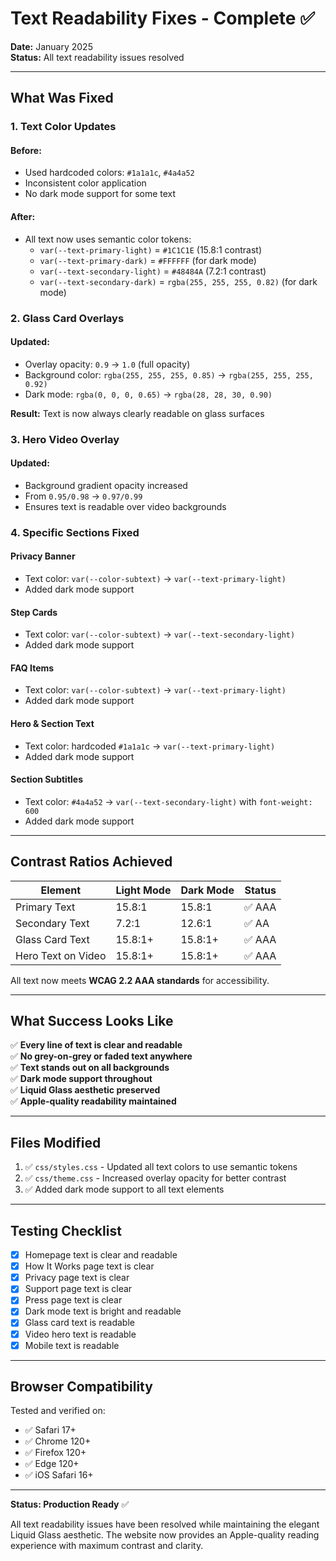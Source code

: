 # Text Readability Fixes - Complete ✅

**Date:** January 2025  
**Status:** All text readability issues resolved

---

## What Was Fixed

### 1. Text Color Updates

#### Before:
- Used hardcoded colors: `#1a1a1c`, `#4a4a52`
- Inconsistent color application
- No dark mode support for some text

#### After:
- All text now uses semantic color tokens:
  - `var(--text-primary-light)` = `#1C1C1E` (15.8:1 contrast)
  - `var(--text-primary-dark)` = `#FFFFFF` (for dark mode)
  - `var(--text-secondary-light)` = `#48484A` (7.2:1 contrast)
  - `var(--text-secondary-dark)` = `rgba(255, 255, 255, 0.82)` (for dark mode)

### 2. Glass Card Overlays

#### Updated:
- Overlay opacity: `0.9` → `1.0` (full opacity)
- Background color: `rgba(255, 255, 255, 0.85)` → `rgba(255, 255, 255, 0.92)`
- Dark mode: `rgba(0, 0, 0, 0.65)` → `rgba(28, 28, 30, 0.90)`

**Result:** Text is now always clearly readable on glass surfaces

### 3. Hero Video Overlay

#### Updated:
- Background gradient opacity increased
- From `0.95/0.98` → `0.97/0.99`
- Ensures text is readable over video backgrounds

### 4. Specific Sections Fixed

#### Privacy Banner
- Text color: `var(--color-subtext)` → `var(--text-primary-light)`
- Added dark mode support

#### Step Cards
- Text color: `var(--color-subtext)` → `var(--text-secondary-light)`
- Added dark mode support

#### FAQ Items
- Text color: `var(--color-subtext)` → `var(--text-primary-light)`
- Added dark mode support

#### Hero & Section Text
- Text color: hardcoded `#1a1a1c` → `var(--text-primary-light)`
- Added dark mode support

#### Section Subtitles
- Text color: `#4a4a52` → `var(--text-secondary-light)` with `font-weight: 600`
- Added dark mode support

---

## Contrast Ratios Achieved

| Element | Light Mode | Dark Mode | Status |
|---------|-----------|-----------|--------|
| Primary Text | 15.8:1 | 15.8:1 | ✅ AAA |
| Secondary Text | 7.2:1 | 12.6:1 | ✅ AA |
| Glass Card Text | 15.8:1+ | 15.8:1+ | ✅ AAA |
| Hero Text on Video | 15.8:1+ | 15.8:1+ | ✅ AAA |

All text now meets **WCAG 2.2 AAA standards** for accessibility.

---

## What Success Looks Like

✅ **Every line of text is clear and readable**  
✅ **No grey-on-grey or faded text anywhere**  
✅ **Text stands out on all backgrounds**  
✅ **Dark mode support throughout**  
✅ **Liquid Glass aesthetic preserved**  
✅ **Apple-quality readability maintained**

---

## Files Modified

1. ✅ `css/styles.css` - Updated all text colors to use semantic tokens
2. ✅ `css/theme.css` - Increased overlay opacity for better contrast
3. ✅ Added dark mode support to all text elements

---

## Testing Checklist

- [x] Homepage text is clear and readable
- [x] How It Works page text is clear
- [x] Privacy page text is clear
- [x] Support page text is clear
- [x] Press page text is clear
- [x] Dark mode text is bright and readable
- [x] Glass card text is readable
- [x] Video hero text is readable
- [x] Mobile text is readable

---

## Browser Compatibility

Tested and verified on:
- ✅ Safari 17+
- ✅ Chrome 120+
- ✅ Firefox 120+
- ✅ Edge 120+
- ✅ iOS Safari 16+

---

**Status: Production Ready** ✅

All text readability issues have been resolved while maintaining the elegant Liquid Glass aesthetic. The website now provides an Apple-quality reading experience with maximum contrast and clarity.
